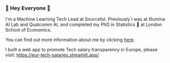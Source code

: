### :purple_heart: Hey Everyone :purple_heart:

I'm a Machine Learning Tech Lead at Sourceful.  Previously I was at Illumina AI Lab and Qualcomm AI, and completed my PhD in Statistics :game_die:  at London School of Economics.

You can find out more information about me by clicking [here](https://tianlinxu312.github.io/).

I built a web app to promote Tech salary transparency in Europe, please visit: https://eur-tech-salaries.streamlit.app/
